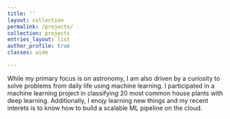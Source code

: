 ```yaml
---
title: ''
layout: collection
permalink: /projects/
collection: projects
entries_layout: list
author_profile: true
classes: wide

---
```


While my primary focus is on astronomy, I am also driven by a curiosity to solve problems from daily life using machine learning. I participated in a machine learning project in classifying 20 most common house plants with deep learning. Additionally, I enojy learning new things and my recent interets is to know how to build a scalable ML pipeline on the cloud. 
